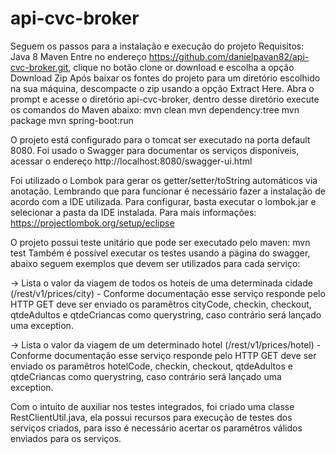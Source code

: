 # api-cvc-broker
Seguem os passos para a instalação e execução do projeto
Requisitos: Java 8
            Maven
Entre no endereço https://github.com/danielpavan82/api-cvc-broker.git, clique no botão clone or download e escolha a opção Download Zip
Após baixar os fontes do projeto para um diretório escolhido na sua máquina, descompacte o zip usando a opção Extract Here.
Abra o prompt e acesse o diretório api-cvc-broker, dentro desse diretório execute os comandos do Maven abaixo:
            mvn clean
            mvn dependency:tree
            mvn package
            mvn spring-boot:run
            
O projeto está configurado para o tomcat ser executado na porta default 8080.
Foi usado o Swagger para documentar os serviços disponíveis, acessar o endereço http://localhost:8080/swagger-ui.html

Foi utilizado o Lombok para gerar os getter/setter/toString automáticos via anotação. Lembrando que para funcionar é necessário fazer a instalação de acordo com a IDE utilizada. Para configurar, basta executar o lombok.jar e selecionar a pasta da IDE instalada. Para mais informações: https://projectlombok.org/setup/eclipse

O projeto possui teste unitário que pode ser executado pelo maven: mvn test
Também é possível executar os testes usando a página do swagger, abaixo seguem exemplos que devem ser utilizados para cada serviço:

-> Lista o valor da viagem de todos os hoteis de uma determinada cidade (/rest/v1/prices/city) - Conforme documentação esse serviço responde pelo HTTP GET deve ser enviado os paramêtros cityCode, checkin, checkout, qtdeAdultos e qtdeCriancas como querystring, caso contrário será lançado uma exception.

-> Lista o valor da viagem de um determinado hotel (/rest/v1/prices/hotel) - Conforme documentação esse serviço responde pelo HTTP GET deve ser enviado os paramêtros hotelCode, checkin, checkout, qtdeAdultos e qtdeCriancas como querystring, caso contrário será lançado uma exception.

Com o intuito de auxiliar nos testes integrados, foi criado uma classe RestClientUtil.java, ela possui recursos para execução de testes dos serviços criados, para isso é necessário acertar os paramêtros válidos enviados para os serviços.
